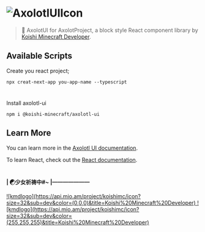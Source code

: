 
# ![AxolotlUIIcon](https://api.mio.am/project/AxolotlAPI/icon?size=160&color=(242,112,147)&title=Axolotl%20UI)
> 🍞 AxolotUI for AxolotProject, a block style React component library by [Koishi Minecraft Developer](https://github.com/koishi-minecraft).

## Available Scripts

Create you react project;

```
npx creat-next-app you-app-name --typescript
```

#
Install axolotl-ui
```
npm i @koishi-minecraft/axolotl-ui
```


## Learn More

You can learn more in the [Axolotl UI documentation](https://ui.koishi.live).

To learn React, check out the [React documentation](https://reactjs.org/).
#
#### | ☯少女祈祷中#~ |———————

<a href="https://dev.koishiminecraft.com#gh-light-mode-only">
![kmdlogo](https://api.mio.am/project/koishimc/icon?size=32&sub=dev&color=(0,0,0)&title=Koishi%20Minecraft%20Developer)
</a>

<a href="https://dev.koishiminecraft.com#gh-dark-mode-only">
![kmdlogo](https://api.mio.am/project/koishimc/icon?size=32&sub=dev&color=(255,255,255)&title=Koishi%20Minecraft%20Developer)
</a>